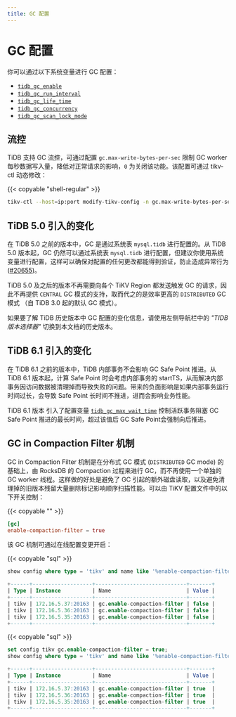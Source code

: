 ```yaml
---
title: GC 配置
---
```


# GC 配置

你可以通过以下系统变量进行 GC 配置：

* [`tidb_gc_enable`](/system-variables.md#tidb_gc_enable-从-v50-版本开始引入)
* [`tidb_gc_run_interval`](/system-variables.md#tidb_gc_run_interval-从-v50-版本开始引入)
* [`tidb_gc_life_time`](/system-variables.md#tidb_gc_life_time-从-v50-版本开始引入)
* [`tidb_gc_concurrency`](/system-variables.md#tidb_gc_concurrency-从-v50-版本开始引入)
* [`tidb_gc_scan_lock_mode`](/system-variables.md#tidb_gc_scan_lock_mode-从-v50-版本开始引入)

## 流控

TiDB 支持 GC 流控，可通过配置 `gc.max-write-bytes-per-sec` 限制 GC worker 每秒数据写入量，降低对正常请求的影响，`0` 为关闭该功能。该配置可通过 tikv-ctl 动态修改：

{{< copyable "shell-regular" >}}

```bash
tikv-ctl --host=ip:port modify-tikv-config -n gc.max-write-bytes-per-sec -v 10MB
```

## TiDB 5.0 引入的变化

在 TiDB 5.0 之前的版本中，GC 是通过系统表 `mysql.tidb` 进行配置的。从 TiDB 5.0 版本起，GC 仍然可以通过系统表 `mysql.tidb` 进行配置，但建议你使用系统变量进行配置，这样可以确保对配置的任何更改都能得到验证，防止造成异常行为 ([#20655](https://github.com/pingcap/tidb/issues/20655))。

TiDB 5.0 及之后的版本不再需要向各个 TiKV Region 都发送触发 GC 的请求，因此不再提供 `CENTRAL` GC 模式的支持，取而代之的是效率更高的 `DISTRIBUTED` GC 模式 （自 TiDB 3.0 起的默认 GC 模式）。

如果要了解 TiDB 历史版本中 GC 配置的变化信息，请使用左侧导航栏中的 _"TIDB 版本选择器"_ 切换到本文档的历史版本。

## TiDB 6.1 引入的变化

在 TiDB 6.1 之前的版本中，TiDB 内部事务不会影响 GC Safe Point 推进。从 TiDB 6.1 版本起，计算 Safe Point 时会考虑内部事务的 startTS，从而解决内部事务因访问数据被清理掉而导致失败的问题。带来的负面影响是如果内部事务运行时间过长，会导致 Safe Point 长时间不推进，进而会影响业务性能。

 TiDB 6.1 版本 引入了配置变量 [`tidb_gc_max_wait_time`](/system-variables.md#tidb_gc_max_wait_time-从-v6.1.0-版本开始引入) 控制活跃事务阻塞 GC Safe Point 推进的最长时间，超过该值后 GC Safe Point会强制向后推进。

## GC in Compaction Filter 机制

GC in Compaction Filter 机制是在分布式 GC 模式 (`DISTRIBUTED` GC mode) 的基础上，由 RocksDB 的 Compaction 过程来进行 GC，而不再使用一个单独的 GC worker 线程。这样做的好处是避免了 GC 引起的额外磁盘读取，以及避免清理掉的旧版本残留大量删除标记影响顺序扫描性能。可以由 TiKV 配置文件中的以下开关控制：

{{< copyable "" >}}

```toml
[gc]
enable-compaction-filter = true
```

该 GC 机制可通过在线配置变更开启：

{{< copyable "sql" >}}

```sql
show config where type = 'tikv' and name like '%enable-compaction-filter%';
```

```sql
+------+-------------------+-----------------------------+-------+
| Type | Instance          | Name                        | Value |
+------+-------------------+-----------------------------+-------+
| tikv | 172.16.5.37:20163 | gc.enable-compaction-filter | false |
| tikv | 172.16.5.36:20163 | gc.enable-compaction-filter | false |
| tikv | 172.16.5.35:20163 | gc.enable-compaction-filter | false |
+------+-------------------+-----------------------------+-------+
```

{{< copyable "sql" >}}

```sql
set config tikv gc.enable-compaction-filter = true;
show config where type = 'tikv' and name like '%enable-compaction-filter%';
```

```sql
+------+-------------------+-----------------------------+-------+
| Type | Instance          | Name                        | Value |
+------+-------------------+-----------------------------+-------+
| tikv | 172.16.5.37:20163 | gc.enable-compaction-filter | true  |
| tikv | 172.16.5.36:20163 | gc.enable-compaction-filter | true  |
| tikv | 172.16.5.35:20163 | gc.enable-compaction-filter | true  |
+------+-------------------+-----------------------------+-------+
```
